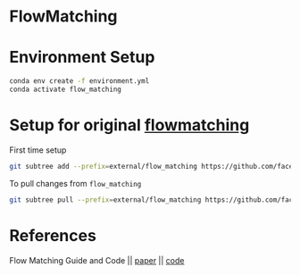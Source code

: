 # FlowMatching

# Environment Setup
```bash
conda env create -f environment.yml
conda activate flow_matching
```

# Setup for original [flowmatching](https://github.com/facebookresearch/flow_matching.git)
First time setup
```bash
git subtree add --prefix=external/flow_matching https://github.com/facebookresearch/flow_matching.git main --squash
```

To pull changes from `flow_matching`
```bash
git subtree pull --prefix=external/flow_matching https://github.com/facebookresearch/flow_matching.git main --squash
```

# References
Flow Matching Guide and Code || [paper](https://arxiv.org/pdf/2412.06264) || [code](https://github.com/facebookresearch/flow_matching)